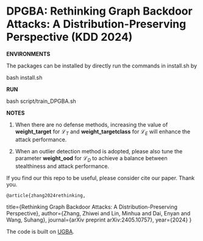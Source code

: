 
# DPGBA: Rethinking Graph Backdoor Attacks: A Distribution-Preserving Perspective (KDD 2024)

  

**ENVIRONMENTS**

  

The packages can be installed by directly run the commands in install.sh by

  

bash install.sh

  

**RUN**

  

bash script/train_DPGBA.sh

**NOTES**

  

1. When there are no defense methods, increasing the value of **weight_target** for $\mathcal{L}_T$ and **weight_targetclass** for $\mathcal{L}_E$ will enhance the attack performance.

2. When an outlier detection method is adopted, please also tune the parameter **weight_ood** for $\mathcal{L}_D$ to achieve a balance between stealthiness and attack performance.

If you find our this repo to be useful, please consider cite our paper. Thank you.

    @article{zhang2024rethinking,
  title={Rethinking Graph Backdoor Attacks: A Distribution-Preserving Perspective},
  author={Zhang, Zhiwei and Lin, Minhua and Dai, Enyan and Wang, Suhang},
  journal={arXiv preprint arXiv:2405.10757},
  year={2024}
}

  

The code is built on [UGBA](https://github.com/ventr1c/UGBA).
